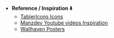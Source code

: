 - **Reference / Inspiration ⬇️**
  - [TablerIcons Icons](https://tabler.io/icons)
  - [Manzdev Youtube videos Inspiration](https://youtu.be/LWTMtj1Z3Zk?si=D84yjZ_A63gsM63x)
  - [Wallhaven Posters](https://wallhaven.cc/toplist)
